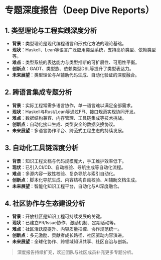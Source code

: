 # 专题深度报告（Deep Dive Reports）

## 1. 类型理论与工程实践深度分析

- **背景**：类型理论是现代编程语言和形式化方法的理论基础。
- **现状**：Haskell、Lean等语言广泛应用类型系统，支持高阶类型、依赖类型等。
- **难点**：类型系统的表达能力与类型推断的可扩展性、可用性平衡。
- **创新点**：GADT、类型族、依赖类型DSL等提升了类型表达力。
- **未来展望**：类型理论与AI辅助代码生成、自动化验证的深度融合。

## 2. 跨语言集成专题分析

- **背景**：实际工程常需多语言协作，单一语言难以满足全部需求。
- **现状**：Haskell与Rust/Lean等通过FFI、接口规范实现协同开发。
- **难点**：数据结构兼容、内存管理、工具链集成等技术挑战。
- **创新点**：自动化接口生成、类型安全的数据交换协议。
- **未来展望**：多语言协作平台、跨范式工程生态的持续发展。

## 3. 自动化工具链深度分析

- **背景**：知识工程文档与代码规模庞大，手工维护效率低下。
- **现状**：已引入CI/CD、自动校验、导航生成等自动化流程。
- **难点**：多源内容一致性校验、复杂导航与索引自动化。
- **创新点**：脚本化导航生成、内容结构自动校验、AI辅助文档生成。
- **未来展望**：智能化知识工程平台，自动化与AI深度融合。

## 4. 社区协作与生态建设分析

- **背景**：开放社区是知识工程可持续发展的关键。
- **现状**：已建立PR/Issue协作、激励机制、定期活动等。
- **难点**：社区活跃度提升、内容质量把控、协作规范统一。
- **创新点**：多元激励、贡献者成长路径、社区驱动内容演进。
- **未来展望**：全球化协作、跨领域知识共享、社区自治与创新。

> 深度报告持续扩充，欢迎团队与社区成员补充更多专题分析。
